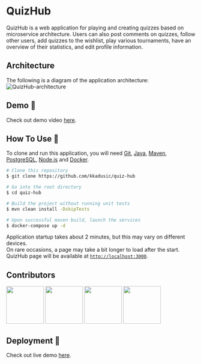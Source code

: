 # QuizHub

QuizHub is a web application for playing and creating quizzes based on microservice architecture. Users can also post comments on quizzes, follow other users, add quizzes to the wishlist, play various tournaments, have an overview of their statistics, and edit profile information. <br>

## Architecture

The following is a diagram of the application architecture:
![QuizHub-architecture](https://user-images.githubusercontent.com/44180058/121525567-c76fd700-c9f8-11eb-980a-d9dda6146c45.png)

## Demo :movie_camera:

Check out demo video [here](https://drive.google.com/file/d/1tRyMWpl1Hae5ZmNSKR0Ob_3J1o3L0zHO/view).

## How To Use :wrench:

To clone and run this application, you will need [Git](https://git-scm.com), [Java](https://www.oracle.com/java/technologies/javase-downloads.html),
[Maven](https://maven.apache.org/download.cgi), [PostgreSQL](https://www.postgresql.org/download/), [Node.js](https://nodejs.org/en/download) and [Docker](https://www.docker.com/products/docker-desktop).

```bash
# Clone this repository
$ git clone https://github.com/kkadusic/quiz-hub

# Go into the root directory
$ cd quiz-hub

# Build the project without running unit tests
$ mvn clean install -DskipTests

# Upon successful maven build, launch the services
$ docker-compose up -d
```

Application startup takes about 2 minutes, but this may vary on different devices. <br>
On rare occasions, a page may take a bit longer to load after the start. <br>
QuizHub page will be available at [`http://localhost:3000`](http://localhost:3000).

## Contributors

<a href="https://github.com/Lino2007" target="_blank"><img width="100px" height="100px" src="https://github.com/Lino2007.png"></a>
<a href="https://github.com/kkadusic" target="_blank"><img width="100px" height="100px" src="https://github.com/kkadusic.png"></a>
<a href="https://github.com/amra-music" target="_blank"><img width="100px" height="100px" src="https://github.com/amra-music.png"></a>
<a href="https://github.com/fpoljcic" target="_blank"><img width="100px" height="100px" src="https://github.com/fpoljcic.png"></a>

## Deployment :rocket:

Check out live demo [here](http://34.78.67.208/).
